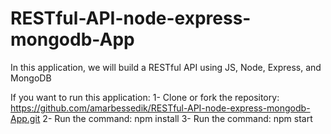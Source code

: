 # RESTful-API-node-express-mongodb-App

In this application, we will build a RESTful API using JS, Node, Express, and MongoDB

If you want to run this application:
 1- Clone or fork the repository: https://github.com/amarbessedik/RESTful-API-node-express-mongodb-App.git
 2- Run the command: npm install
 3- Run the command: npm start
 
